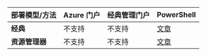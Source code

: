 | **部署模型/方法** | **Azure 门户** | **经典管理门户** | **PowerShell** |
|---|---|---|---|
| **经典** | 不支持 | 不支持| [文章](../articles/vpn-gateway/vpn-gateway-about-forced-tunneling.md) | 
| **资源管理器** | 不支持 | 不支持 | [文章](../articles/vpn-gateway/vpn-gateway-forced-tunneling-rm.md) |

<!---HONumber=Mooncake_1031_2016-->